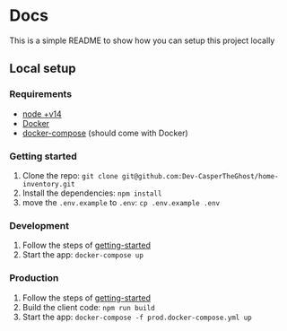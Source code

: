 # Docs

This is a simple README to show how you can setup this project locally

## Local setup

### Requirements

- [node +v14](https://nodejs.org/en/)
- [Docker](https://www.docker.com/)
- [docker-compose](https://docs.docker.com/compose/) (should come with Docker)

### Getting started

1. Clone the repo: `git clone git@github.com:Dev-CasperTheGhost/home-inventory.git`
2. Install the dependencies: `npm install`
3. move the `.env.example` to `.env`: `cp .env.example .env`

### Development

1. Follow the steps of [getting-started](#getting-started)
2. Start the app: `docker-compose up`

### Production

1. Follow the steps of [getting-started](#getting-started)
2. Build the client code: `npm run build`
3. Start the app: `docker-compose -f prod.docker-compose.yml up`
